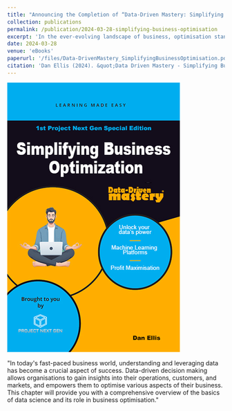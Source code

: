 ```yaml
---
title: "Announcing the Completion of “Data-Driven Mastery: Simplifying Business Optimisation” eBook"
collection: publications
permalink: /publication/2024-03-28-simplifying-business-optimisation
excerpt: 'In the ever-evolving landscape of business, optimisation stands as the beacon that guides companies to efficiency and success.'
date: 2024-03-28
venue: 'eBooks'
paperurl: '/files/Data-DrivenMastery_SimplifyingBusinessOptimisation.pdf'
citation: 'Dan Ellis (2024). &quot;Data Driven Mastery - Simplifying Business Optimisation.&quot; <i>AMAZON</i>. 1(3).'
---
```


<img src="/images/Data-DrivenMastery_SimplifyingBusinessOptimisation.jpg"/>

"In today's fast-paced business world, understanding and leveraging data has become a crucial aspect of success. Data-driven decision making allows organisations to gain insights into their operations, customers, and markets, and empowers them to optimise various aspects of their business. This chapter will provide you with a comprehensive overview of the basics of data science and its role in business optimisation."